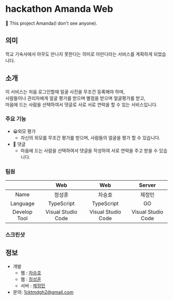 # hackathon Amanda Web

🏫 This project Amanda(I don't see anyone).

## 의미

학교 기숙사에서 아무도 만나지 못한다는 의미로 아만다라는 서비스를 계획하게 되었습니다.<br/>

## 소개

이 서비스는 처음 로그인할때 얼굴 사진을 무조건 등록해야 하며, <br/>
사람들이나 관리자에게 얼굴 평가를 받으며 별점을 받으며 얼굴평가를 받고,<br/>
마음에 드는 사람을 선택하여서 댓글로 서로 서로 연락을 할 수 있는 서비스입니다.

### 주요 기능

- 😀외모 평가
  - 자신의 외모를 무조건 평가를 받으며, 사람들의 얼굴을 평가 할 수 있습니다.
- 🔷 댓글
  - 마음에 드는 사람을 선택하여서 댓글을 작성하여 서로 연락을 주고 받을 수 있습니다.

### 팀원

|              |        Web         |        Web         |       Server       |
| :----------: | :----------------: | :----------------: | :----------------: |
|     Name     |       정성훈       |       차승호       |       제정민       |
|   Language   |     TypeScript     |     TypeScript     |         GO         |
| Develop Tool | Visual Studio Code | Visual Studio Code | Visual Studio Code |

### 스크린샷

## 정보

- 개발
  - 웹 : [차승호](https://github.com/Sh031224)
  - 웹 : [정성훈](https://github.com/iiveryi)
  - 서버 : [제정민](https://github.com/jjmin321)
- 문의: 1cktmdgh2@gmail.com
